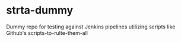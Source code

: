 # strta-dummy
Dummy repo for testing against Jenkins pipelines utilizing scripts like Github's scripts-to-rulte-them-all

